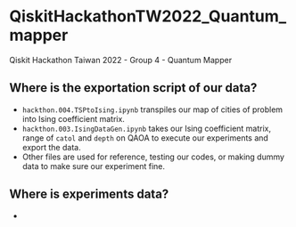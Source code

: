 # QiskitHackathonTW2022_Quantum_mapper
Qiskit Hackathon Taiwan 2022 - Group 4 - Quantum Mapper

## Where is the exportation script of our data?
  - `hackthon.004.TSPtoIsing.ipynb` transpiles our map of cities of problem into Ising coefficient matrix.
  - `hackthon.003.IsingDataGen.ipynb` takes our Ising coefficient matrix, range of `catol` and `depth` on QAOA to execute our experiments and export the data. 
  - Other files are used for reference, testing our codes, or making dummy data to make sure our experiment fine.
  
## Where is experiments data?
  - 
